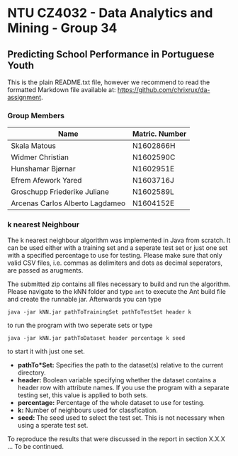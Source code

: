 # NTU CZ4032 - Data Analytics and Mining - Group 34
## Predicting School Performance in Portuguese Youth
This is the plain README.txt file, however we recommend to read the formatted Markdown file available at: https://github.com/chrixrux/da-assignment.

### Group Members
Name | Matric. Number
---- | -------------
Skala Matous | N1602866H
Widmer Christian | N1602590C
Hunshamar Bjørnar | N1602951E
Efrem Afework Yared | N1603716J
Groschupp Friederike Juliane | N1602589L
Arcenas Carlos Alberto Lagdameo | N1604152E

### k nearest Neighbour  
The k nearest neighbour algorithm was implemented in Java from scratch. It can be used either with a training set and a seperate test set or just one set with a specified percentage to use for testing.
Please make sure that only valid CSV files, i.e. commas as delimiters and dots as decimal seperators, are passed as arugments.

The submitted zip contains all files necessary to build and run the algorithm. Please navigate to the kNN folder and type `ant` to execute the Ant build file and create the runnable jar. Afterwards you can type
```
java -jar kNN.jar pathToTrainingSet pathToTestSet header k
```
to run the program with two seperate sets or type
```
java -jar kNN.jar pathToDataset header percentage k seed
```
to start it with just one set.

* **pathTo*Set:** Specifies the path to the dataset(s) relative to the current directory.
* **header:** Boolean variable specifying whether the dataset contains a header row with attribute names. If you use the program with a separate testing set, this value is applied to both sets.
* **percentage:** Percentage of the whole dataset to use for testing.
* **k:** Number of neighbours used for classfication.
* **seed:** The seed used to select the test set. This is not necessary when using a sperate test set.

To reproduce the results that were discussed in the report in section X.X.X  ... To be continued.
